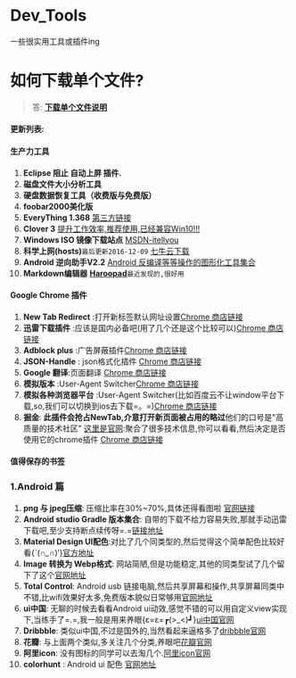 # Dev_Tools
一些很实用工具或插件ing
# **如何下载单个文件?**
> 答: **[下载单个文件说明](https://github.com/didikee/Dev_Tools/blob/master/DownloadSignFile.md)**


#### 更新列表: ####

#### 生产力工具

1. **Eclipse 阻止 自动上屏 插件.**
2. **磁盘文件大小分析工具**
3. **硬盘数据恢复工具（收费版与免费版）**
4. **foobar2000美化版**
5. **EveryThing 1.368** [第三方链接](http://www.iplaysoft.com/everything.html)
6. **Clover 3** [提升工作效率,推荐使用,已经兼容Win10!!!](http://cn.ejie.me/)
7. **Windows ISO 镜像下载站点** [MSDN-itellyou](http://msdn.itellyou.cn/)
8. **科学上网(hosts)**`最后更新2016-12-09` [七牛云下载](http://oa6hub8ui.bkt.clouddn.com/2016/12/09/hosts)
9. **Android 逆向助手V2.2** [Android 反编译等等操作的图形化工具集合](http://oahzrw11n.bkt.clouddn.com//android/tool/Android%E9%80%86%E5%90%91%E5%8A%A9%E6%89%8B_v2.2.rar)
10. **Markdown编辑器** **[Haroopad](http://pad.haroopress.com/)**`最近发现的,很好用`




#### Google Chrome 插件 ####

1. **New Tab Redirect** :打开新标签默认网址设置[Chrome 商店链接](https://chrome.google.com/webstore/detail/new-tab-redirect/icpgjfneehieebagbmdbhnlpiopdcmna/reviews?utm_source=chrome-ntp-icon)
2. **迅雷下载插件** :应该是国内必备吧(用了几个还是这个比较可以)[Chrome 商店链接](https://chrome.google.com/webstore/detail/thunder-download-extensio/ncennffkjdiamlpmcbajkmaiiiddgioo)
3. **Adblock plus** :广告屏蔽插件[Chrome 商店链接](https://chrome.google.com/webstore/detail/adblock-plus/cfhdojbkjhnklbpkdaibdccddilifddb/reviews)
4. **JSON-Handle** : json格式化插件 [Chrome 商店链接](https://chrome.google.com/webstore/detail/json-handle/iahnhfdhidomcpggpaimmmahffihkfnj)
5. **Google 翻译**:页面翻译 [Chrome 商店链接](https://chrome.google.com/webstore/detail/google-translate/aapbdbdomjkkjkaonfhkkikfgjllcleb)
6. **模拟版本** :User-Agent Switcher[Chrome 商店链接](https://chrome.google.com/webstore/detail/user-agent-switcher-for-c/djflhoibgkdhkhhcedjiklpkjnoahfmg)
7. **模拟各种浏览器平台** :User-Agent Switcher(比如百度云不让window平台下载,so,我们可以切换到ios去下载=。=)[Chrome 商店链接](https://chrome.google.com/webstore/detail/user-agent-switcher-for-c/djflhoibgkdhkhhcedjiklpkjnoahfmg)
8. **掘金**: **此插件会抢占NewTab,介意打开新页面被占用的略过**他们的口号是"高质量的技术社区" [这里是官网](https://gold.xitu.io/):聚合了很多技术信息,你可以看看,然后决定是否使用它的chrome插件 [Chrome 商店链接](https://chrome.google.com/webstore/detail/%E6%8E%98%E9%87%91/lecdifefmmfjnjjinhaennhdlmcaeeeb)

#### 值得保存的书签
### 1.Android 篇
1. **png 与 jpeg压缩**: 压缩比率在30%~70%,具体还得看图啦 [官网链接](https://tinypng.com/)
2. **Android studio Gradle 版本集合**: 自带的下载不给力容易失败,那就手动迅雷下载吧,至少支持断点续传呀=.=[链接地址](https://services.gradle.org/distributions/)
3. **Material Design UI配色**:对比了几个同类型的,然后觉得这个简单配色比较好看{`(*∩_∩*)′}[官方地址](https://www.materialpalette.com/grey/pink)
4. **Image 转换为 Webp格式**: 网站简陋,但是功能稳定,其他的同类型试了几个留下了这个[官网地址](http://image.online-convert.com/convert-to-webp)
5. **Total Control**: Android usb 链接电脑,然后共享屏幕和操作,共享屏幕同类中不错,比wifi效果好太多,免费版本貌似日常够用[官网地址](http://tc.sigma-rt.com.cn/)
6. **ui中国**: 无聊的时候去看看Android ui动效,感觉不错的可以用自定义view实现下,当练手了=.=,我一般是用来养眼{ε=ε=┏(>_<)┛}[ui中国官网](http://www.ui.cn/)
7. **Dribbble**: 类似ui中国,不过是国外的,当然看起来逼格多了[dribbble官网](https://dribbble.com/)
8. **花瓣**: 与上面两个类似,多关注几个分类,养眼吧[花瓣官网](http://huaban.com/all/)
9. **阿里icon**: 没有图标的同学可以去淘几个.[阿里icon官网](http://www.iconfont.cn/plus/collections/index?spm=a313x.7781069.0.0.fEW4eG&personal=1)
10. **colorhunt** : Android ui 配色 [官网地址](http://colorhunt.co/)